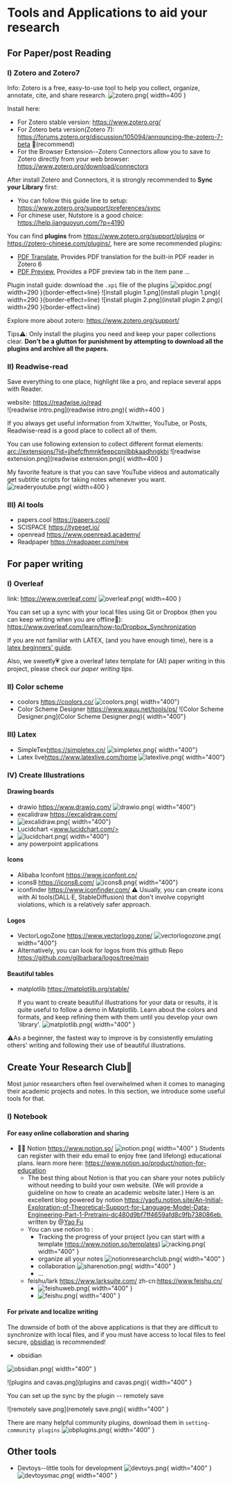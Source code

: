 # Tools and Applications to aid your research

## For Paper/post Reading

### I) Zotero and Zotero7
Info: Zotero is a free, easy-to-use tool to help you collect, organize, annotate, cite, and share research.
![zotero.png](zotero.png){ width=400 }

Install here: 
* For Zotero stable version: <https://www.zotero.org/> 
* For Zotero beta version(Zotero 7): <https://forums.zotero.org/discussion/105094/announcing-the-zotero-7-beta> 🌟(recommend)
* For the Browser Extension--Zotero Connectors allow you to save to Zotero
  directly from your web browser: <https://www.zotero.org/download/connectors>

After install Zotero and Connectors, it is strongly recommended to **Sync your Library** first:
* You can follow this guide line to setup: <https://www.zotero.org/support/preferences/sync>
* For chinese user, Nutstore is a good choice: <https://help.jianguoyun.com/?p=4190>

You can find **plugins** from <https://www.zotero.org/support/plugins> or <https://zotero-chinese.com/plugins/>, here are some recommended plugins:
* [PDF Translate](https://github.com/windingwind/zotero-pdf-translate), Provides PDF translation for the built-in PDF reader in Zotero 6
* [PDF Preview](https://github.com/windingwind/zotero-pdf-preview), Provides a PDF preview tab in the item pane
...

Plugin install guide: 
download the `.xpi` file of the plugins
![xpidoc.png](xpidoc.png){ width=290 }{border-effect=line}
![install plugin 1.png](install plugin 1.png){ width=290 }{border-effect=line}
![install plugin 2.png](install plugin 2.png){ width=290 }{border-effect=line}

Explore more about zotero: <https://www.zotero.org/support/> 

Tips⚠️: Only install the plugins you need and keep your paper collections clear. **Don't be a glutton for punishment by attempting to download all the plugins and archive all the papers.**

### II) Readwise-read
Save everything to one place, highlight like a pro, and replace several apps with Reader.

website: <https://readwise.io/read>  
![readwise intro.png](readwise intro.png){ width=400 }

If you always get useful information from X/twitter, YouTube, or Posts, Readwise-read is a good place to collect all of them.

You can use following extension to collect different format elements: <arc://extensions/?id=jjhefcfhmnkfeepcpnilbbkaadhngkbi>
![readwise extension.png](readwise extension.png){ width=400 }

My favorite feature is that you can save YouTube videos and automatically get subtitle scripts for taking notes whenever you want.
![readeryoutube.png](readeryoutube.png){ width=400 }

### III) AI tools 

* papers.cool <https://papers.cool/>
* SCISPACE <https://typeset.io/>
* openread <https://www.openread.academy/>
* Readpaper <https://readpaper.com/new>

## For paper writing

### I) Overleaf 

link: <https://www.overleaf.com/>
![overleaf.png](overleaf.png){ width=400 }

You can set up a sync with your local files using Git or Dropbox (then you can keep writing when you are offline🥹): <https://www.overleaf.com/learn/how-to/Dropbox_Synchronization>

If you are not familiar with LATEX, (and you have enough time), here is a [latex beginners' guide](https://latexguide.org/).

Also, we sweetly💗 give a overleaf latex template for (AI) paper writing in this project, please check _our paper writing tips_.

### II) Color scheme
* coolors <https://coolors.co/>
![coolors.png](coolors.png){ width="400"}
* Color Scheme Designer <https://www.wauu.net/tools/ps/>
![Color Scheme Designer.png](Color Scheme Designer.png){ width="400"}

### III) Latex
* SimpleTex<https://simpletex.cn/>
![simpletex.png](simpletex.png){ width="400"}
* Latex live<https://www.latexlive.com/home>
![latexlive.png](latexlive.png){ width="400"}

### IV) Create Illustrations

#### Drawing boards
* drawio <https://www.drawio.com/>
![drawio.png](drawio.png){ width="400"}
* excalidraw <https://excalidraw.com/>
* ![excalidraw.png](excalidraw.png){ width="400"}
* Lucidchart <www.lucidchart.com/>
* ![lucidchart.png](lucidchart.png){ width="400"}
* any powerpoint applications

#### Icons
* Alibaba Iconfont <https://www.iconfont.cn/>
* icons8 <https://icons8.com/>
![icons8.png](icons8.png){ width="400"}
* iconfinder <https://www.iconfinder.com/>
⚠️ Usually, you can create icons with AI tools(DALL·E, StableDiffusion) that don't involve copyright violations, which is a relatively safer approach.

#### Logos
* VectorLogoZone <https://www.vectorlogo.zone/>
![vectorlogozone.png](vectorlogozone.png){ width="400"}
* Alternatively, you can look for logos from this github Repo <https://github.com/gilbarbara/logos/tree/main>


#### Beautiful tables
* matplotlib <https://matplotlib.org/stable/>

  If you want to create beautiful illustrations for your data or results, it is quite useful to follow a demo in Matplotlib. Learn about the colors and formats, and keep refining them with them until you develop your own 'library'.
![matplotlib.png](matplotlib.png){ width="400" }


⚠️As a beginner, the fastest way to improve is by consistently emulating others' writing and following their use of beautiful illustrations.

## Create Your Research Club🎵

Most junior researchers often feel overwhelmed when it comes to managing their academic projects and notes. In this section, we introduce some useful tools for that.

### I) Notebook

#### For easy online collaboration and sharing

* 🌟🌟 Notion <https://www.notion.so/>
  ![notion.png](notion.png){ width="400" }
  Students can register with their edu email to enjoy free (and lifelong) educational plans. learn more here: <https://www.notion.so/product/notion-for-education>
  * The best thing about Notion is that you can share your notes publicly without needing to build your own website. (We will provide a guideline on how to create an academic website later.)
    Here is an excellent blog powered by notion <https://yaofu.notion.site/An-Initial-Exploration-of-Theoretical-Support-for-Language-Model-Data-Engineering-Part-1-Pretraini-dc480d9bf7ff4659afd8c9fb738086eb>, written by @[Yao Fu](https://yaofu.notion.site/)
  * You can use notion to :
    * Tracking the progress of your project (you can start with a template <https://www.notion.so/templates>)
    ![racking.png](racking.png){ width="400" }
    * organize all your notes
    ![notionresearchclub.png](notionresearchclub.png){ width="400" }
    * collaboration
    ![sharenotion.png](sharenotion.png){ width="400" }
    * ...
  * feishu/lark  <https://www.larksuite.com/> zh-cn:<https://www.feishu.cn/> 
    * ![feishuweb.png](feishuweb.png){ width="400" }
    * ![feishu.png](feishu.png){ width="400" }
  

#### For private and localize writing
The downside of both of the above applications is that they are difficult to synchronize with local files, and if you must have access to local files to feel secure, [obsidian](https://obsidian.md/) is recommended!
* obsidian

![obsidian.png](obsidian.png){ width="400" }

![plugins and cavas.png](plugins and cavas.png){ width="400" }

You can set up the sync by the plugin -- remotely save

![remotely save.png](remotely save.png){ width="400" }

There are many helpful community plugins, download them in `setting-community plugins`
![obplugins.png](obplugins.png){ width="400" }

## Other tools
* Devtoys--little tools for development
![devtoys.png](devtoys.png){ width="400" }
![devtoysmac.png](devtoysmac.png){ width="400" }